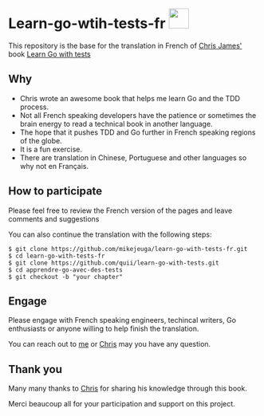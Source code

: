 # Learn-go-wtih-tests-fr <img src="https://media.giphy.com/media/jBDkwmIgmihgc/giphy.gif" width="40" height="40" />

This repository is the base for the translation in French of [Chris James'](https://twitter.com/quii) book [Learn Go with tests](https://quii.gitbook.io/learn-go-with-tests/)

## Why

* Chris wrote an awesome book that helps me learn Go and the TDD process.
* Not all French speaking developers have the patience or sometimes the brain energy to read a technical book in another language. 
* The hope that it pushes TDD and Go further in French speaking regions of the globe.
* It is a fun exercise.
* There are translation in Chinese, Portuguese and other languages so why not en Français.

## How to participate

Please feel free to review the French version of the pages and leave comments and suggestions

You can also continue the translation with the following steps:

```
$ git clone https://github.com/mikejeuga/learn-go-with-tests-fr.git
$ cd learn-go-with-tests-fr
$ git clone https://github.com/quii/learn-go-with-tests.git 
$ cd apprendre-go-avec-des-tests
$ git checkout -b "your chapter"
```

## Engage

Please engage with French speaking engineers, techincal writers, Go enthusiasts or anyone willing to help finish the translation.

You can reach out to [me](https://twitter.com/mikejeuga) or [Chris](https://twitter.com/quii) may you have any question.


## Thank you

Many many thanks to [Chris](https://github.com/quii/) for sharing his knowledge through this book.

Merci beaucoup all for your participation and support on this project.

